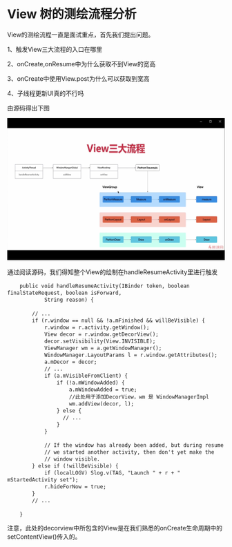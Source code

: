# View 树的测绘流程分析

View的测绘流程一直是面试重点，首先我们提出问题。

1、触发View三大流程的入口在哪里

2、onCreate,onResume中为什么获取不到View的宽高

3、onCreate中使用View.post为什么可以获取到宽高

4、子线程更新UI真的不行吗

由源码得出下图

![alt 属性文本](../view/../images/view/view01.png)

通过阅读源码，我们得知整个View的绘制在handleResumeActivity里进行触发

```
    public void handleResumeActivity(IBinder token, boolean finalStateRequest, boolean isForward,
            String reason) {

        // ...
        if (r.window == null && !a.mFinished && willBeVisible) {
            r.window = r.activity.getWindow();
            View decor = r.window.getDecorView();
            decor.setVisibility(View.INVISIBLE);
            ViewManager wm = a.getWindowManager();
            WindowManager.LayoutParams l = r.window.getAttributes();
            a.mDecor = decor;
            // ...
            if (a.mVisibleFromClient) {
                if (!a.mWindowAdded) {
                    a.mWindowAdded = true;
                    //此处用于添加DecorView，wm 是 WindowManagerImpl
                    wm.addView(decor, l);
                } else {
                  // ...
                }
            }

            // If the window has already been added, but during resume
            // we started another activity, then don't yet make the
            // window visible.
        } else if (!willBeVisible) {
            if (localLOGV) Slog.v(TAG, "Launch " + r + " mStartedActivity set");
            r.hideForNow = true;
        }
        // ...

    }
```
注意，此处的decorview中所包含的View是在我们熟悉的onCreate生命周期中的setContentView()传入的。